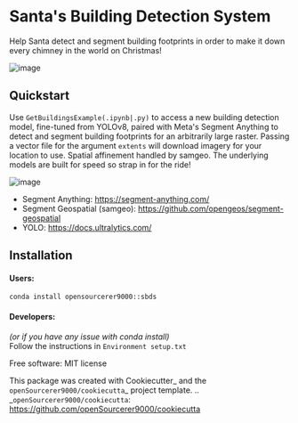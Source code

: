  # Santa's Building Detection System

Help Santa detect and segment building footprints in order to make it down every chimney in the world on Christmas!

![image](https://github.com/openSourcerer9000/sbds/assets/61931826/2dd7b4fd-21e9-4343-b94e-c6aa58318b79)

 ## Quickstart
Use `GetBuildingsExample(.ipynb|.py)` to access a new building detection model, fine-tuned from YOLOv8, paired with Meta's Segment Anything to detect and segment building footprints for an arbitrarily large raster. Passing a vector file for the argument `extents` will download imagery for your location to use. Spatial affinement handled by samgeo. The underlying models are built for speed so strap in for the ride!

![image](https://github.com/openSourcerer9000/sbds/assets/61931826/2e106f19-702a-4fd2-8a05-6824b7bdff38)
 - Segment Anything: https://segment-anything.com/
 - Segment Geospatial (samgeo): https://github.com/opengeos/segment-geospatial
 - YOLO: https://docs.ultralytics.com/

## Installation
 #### Users:
`conda install opensourcerer9000::sbds`
 #### Developers:
 _(or if you have any issue with conda install)_  
Follow the instructions in `Environment setup.txt`

Free software: MIT license




This package was created with Cookiecutter_ and the `openSourcerer9000/cookiecutta`_ project template.
.. _`openSourcerer9000/cookiecutta`: https://github.com/openSourcerer9000/cookiecutta
